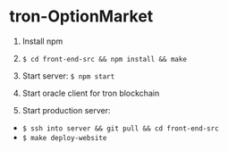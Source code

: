 # tron-OptionMarket

1. Install npm

2. `$ cd front-end-src && npm install && make`

3. Start server: `$ npm start`

4. Start oracle client for tron blockchain

5. Start production server:
  - `$ ssh into server && git pull && cd front-end-src`
  - `$ make deploy-website`
